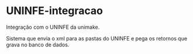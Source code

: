 # UNINFE-integracao
Integração com o UNINFE da unimake.

Sistema que envia o xml para as pastas do UNINFE e pega os retornos que grava no banco de dados.

